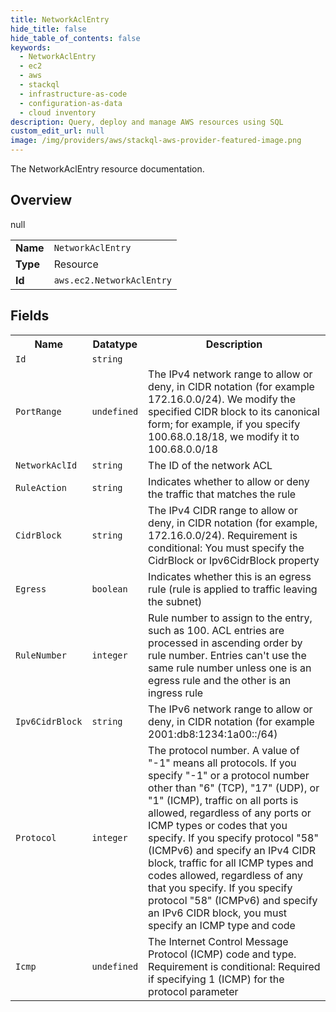 ```yaml
---
title: NetworkAclEntry
hide_title: false
hide_table_of_contents: false
keywords:
  - NetworkAclEntry
  - ec2
  - aws
  - stackql
  - infrastructure-as-code
  - configuration-as-data
  - cloud inventory
description: Query, deploy and manage AWS resources using SQL
custom_edit_url: null
image: /img/providers/aws/stackql-aws-provider-featured-image.png
---
```

The NetworkAclEntry resource documentation.

## Overview
<table><tbody>
<tr><td><b>Name</b></td><td><code>NetworkAclEntry</code></td></tr>
<tr><td><b>Type</b></td><td>Resource</td></tr>
null
<tr><td><b>Id</b></td><td><code>aws.ec2.NetworkAclEntry</code></td></tr>
</tbody></table>

## Fields
<table><tbody>
<tr><th>Name</th><th>Datatype</th><th>Description</th></tr>
<tr><td><code>Id</code></td><td><code>string</code></td><td></td></tr><tr><td><code>PortRange</code></td><td><code>undefined</code></td><td>The IPv4 network range to allow or deny, in CIDR notation (for example 172.16.0.0/24). We modify the specified CIDR block to its canonical form; for example, if you specify 100.68.0.18/18, we modify it to 100.68.0.0/18</td></tr><tr><td><code>NetworkAclId</code></td><td><code>string</code></td><td>The ID of the network ACL</td></tr><tr><td><code>RuleAction</code></td><td><code>string</code></td><td>Indicates whether to allow or deny the traffic that matches the rule</td></tr><tr><td><code>CidrBlock</code></td><td><code>string</code></td><td>The IPv4 CIDR range to allow or deny, in CIDR notation (for example, 172.16.0.0/24). Requirement is conditional: You must specify the CidrBlock or Ipv6CidrBlock property</td></tr><tr><td><code>Egress</code></td><td><code>boolean</code></td><td>Indicates whether this is an egress rule (rule is applied to traffic leaving the subnet)</td></tr><tr><td><code>RuleNumber</code></td><td><code>integer</code></td><td>Rule number to assign to the entry, such as 100. ACL entries are processed in ascending order by rule number. Entries can't use the same rule number unless one is an egress rule and the other is an ingress rule</td></tr><tr><td><code>Ipv6CidrBlock</code></td><td><code>string</code></td><td>The IPv6 network range to allow or deny, in CIDR notation (for example 2001:db8:1234:1a00::/64)</td></tr><tr><td><code>Protocol</code></td><td><code>integer</code></td><td>The protocol number. A value of "-1" means all protocols. If you specify "-1" or a protocol number other than "6" (TCP), "17" (UDP), or "1" (ICMP), traffic on all ports is allowed, regardless of any ports or ICMP types or codes that you specify. If you specify protocol "58" (ICMPv6) and specify an IPv4 CIDR block, traffic for all ICMP types and codes allowed, regardless of any that you specify. If you specify protocol "58" (ICMPv6) and specify an IPv6 CIDR block, you must specify an ICMP type and code</td></tr><tr><td><code>Icmp</code></td><td><code>undefined</code></td><td>The Internet Control Message Protocol (ICMP) code and type. Requirement is conditional: Required if specifying 1 (ICMP) for the protocol parameter</td></tr>
</tbody></table>